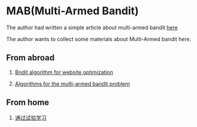 MAB(Multi-Armed Bandit)
===

The author had written a simple article about multi-armed bandit [here](http://kunth.github.io/bandit-algorithm/)

The author wants to collect some materials about Multi-Armed bandit here.

## From abroad 
1. [Bndit algorithm for website optimization](http://pdf.th7.cn/down/files/1312/bandit_algorithms_for_website_optimization.pdf) 

2. [Algorithms for the multi-armed bandit problem](http://www.cs.mcgill.ca/~vkules/bandits.pdf)

## From home
1. [通过试验学习](http://netcomm.bjtu.edu.cn/wp-content/uploads/2013/08/%E7%AC%AC%E5%8D%81%E4%B8%89%E8%AF%BE%EF%BC%9A%E9%80%9A%E8%BF%87%E8%AF%95%E9%AA%8C%E5%AD%A6%E4%B9%A0.pptx)
